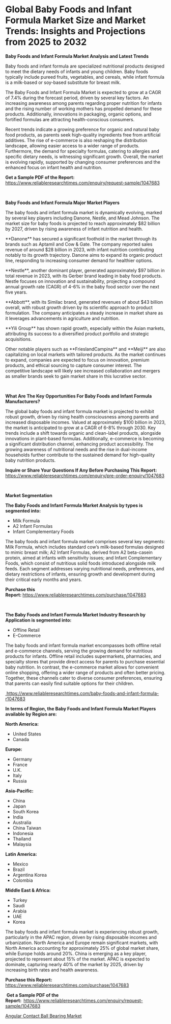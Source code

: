 <p><h1>Global Baby Foods and Infant Formula Market Size and Market Trends: Insights and Projections from 2025 to 2032</h1></p><p><strong>Baby Foods and Infant Formula Market Analysis and Latest Trends</strong></p>
<p><p>Baby foods and infant formula are specialized nutritional products designed to meet the dietary needs of infants and young children. Baby foods typically include pureed fruits, vegetables, and cereals, while infant formula is a milk-based or soy-based substitute for breast milk. </p><p>The Baby Foods and Infant Formula Market is expected to grow at a CAGR of 7.4% during the forecast period, driven by several key factors. An increasing awareness among parents regarding proper nutrition for infants and the rising number of working mothers has propelled demand for these products. Additionally, innovations in packaging, organic options, and fortified formulas are attracting health-conscious consumers. </p><p>Recent trends indicate a growing preference for organic and natural baby food products, as parents seek high-quality ingredients free from artificial additives. The rise of e-commerce is also reshaping the distribution landscape, allowing easier access to a wider range of products. Furthermore, the demand for specialty formulas, catering to allergies and specific dietary needs, is witnessing significant growth. Overall, the market is evolving rapidly, supported by changing consumer preferences and the enhanced focus on infant health and nutrition.</p></p>
<p><strong>Get a Sample PDF of the Report:&nbsp;</strong> <a href="https://www.reliableresearchtimes.com/enquiry/request-sample/1047683?utm_campaign=2181&utm_medium=2&utm_source=Github&utm_content=ia&utm_term=25032025&utm_id=baby-foods-and-infant-formula">https://www.reliableresearchtimes.com/enquiry/request-sample/1047683</a></p>
<p>&nbsp;</p>
<p><strong>Baby Foods and Infant Formula Major Market Players</strong></p>
<p><p>The baby foods and infant formula market is dynamically evolving, marked by several key players including Danone, Nestle, and Mead Johnson. The market size for baby foods is projected to reach approximately $82 billion by 2027, driven by rising awareness of infant nutrition and health. </p><p>**Danone** has secured a significant foothold in the market through its brands such as Aptamil and Cow & Gate. The company reported sales revenue of around $28 billion in 2023, with infant nutrition contributing notably to its growth trajectory. Danone aims to expand its organic product line, responding to increasing consumer demand for healthier options.</p><p>**Nestle**, another dominant player, generated approximately $97 billion in total revenue in 2023, with its Gerber brand leading in baby food products. Nestle focuses on innovation and sustainability, projecting a compound annual growth rate (CAGR) of 4-6% in the baby food sector over the next five years.</p><p>**Abbott**, with its Similac brand, generated revenues of about $43 billion overall, with robust growth driven by its scientific approach to product formulation. The company anticipates a steady increase in market share as it leverages advancements in agriculture and nutrition.</p><p>**Yili Group** has shown rapid growth, especially within the Asian markets, attributing its success to a diversified product portfolio and strategic acquisitions.</p><p>Other notable players such as **FrieslandCampina** and **Meiji** are also capitalizing on local markets with tailored products. As the market continues to expand, companies are expected to focus on innovation, premium products, and ethical sourcing to capture consumer interest. The competitive landscape will likely see increased collaboration and mergers as smaller brands seek to gain market share in this lucrative sector.</p></p>
<p>&nbsp;</p>
<p><strong>What Are The Key Opportunities For Baby Foods and Infant Formula Manufacturers?</strong></p>
<p><p>The global baby foods and infant formula market is projected to exhibit robust growth, driven by rising health consciousness among parents and increased disposable incomes. Valued at approximately $100 billion in 2023, the market is anticipated to grow at a CAGR of 6-8% through 2030. Key trends include a shift towards organic and clean-label products, alongside innovations in plant-based formulas. Additionally, e-commerce is becoming a significant distribution channel, enhancing product accessibility. The growing awareness of nutritional needs and the rise in dual-income households further contribute to the sustained demand for high-quality baby nutrition products.</p></p>
<p><strong>Inquire or Share Your Questions If Any Before Purchasing This Report:</strong> <a href="https://www.reliableresearchtimes.com/enquiry/pre-order-enquiry/1047683?utm_campaign=2181&utm_medium=2&utm_source=Github&utm_content=ia&utm_term=25032025&utm_id=baby-foods-and-infant-formula">https://www.reliableresearchtimes.com/enquiry/pre-order-enquiry/1047683</a></p>
<p>&nbsp;</p>
<p><strong>Market Segmentation</strong></p>
<p><strong>The Baby Foods and Infant Formula Market Analysis by types is segmented into:</strong></p>
<p><ul><li>Milk Formula</li><li>A2 Infant Formulas</li><li>Infant Complementary Foods</li></ul></p>
<p><p>The baby foods and infant formula market comprises several key segments: Milk Formula, which includes standard cow’s milk-based formulas designed to mimic breast milk; A2 Infant Formulas, derived from A2 beta-casein protein, aimed at infants with sensitivity issues; and Infant Complementary Foods, which consist of nutritious solid foods introduced alongside milk feeds. Each segment addresses varying nutritional needs, preferences, and dietary restrictions of infants, ensuring growth and development during their critical early months and years.</p></p>
<p><strong>Purchase this Report:&nbsp;</strong><a href="https://www.reliableresearchtimes.com/purchase/1047683?utm_campaign=2181&utm_medium=2&utm_source=Github&utm_content=ia&utm_term=25032025&utm_id=baby-foods-and-infant-formula">https://www.reliableresearchtimes.com/purchase/1047683</a></p>
<p>&nbsp;</p>
<p><strong>The Baby Foods and Infant Formula Market Industry Research by Application is segmented into:</strong></p>
<p><ul><li>Offline Retail</li><li>E-Commerce</li></ul></p>
<p><p>The baby foods and infant formula market encompasses both offline retail and e-commerce channels, serving the growing demand for nutritious products for infants. Offline retail includes supermarkets, pharmacies, and specialty stores that provide direct access for parents to purchase essential baby nutrition. In contrast, the e-commerce market allows for convenient online shopping, offering a wider range of products and often better pricing. Together, these channels cater to diverse consumer preferences, ensuring that parents can easily find suitable options for their children.</p></p>
<p><a href="https://www.reliableresearchtimes.com/baby-foods-and-infant-formula-r1047683?utm_campaign=2181&utm_medium=2&utm_source=Github&utm_content=ia&utm_term=25032025&utm_id=baby-foods-and-infant-formula">&nbsp;https://www.reliableresearchtimes.com/baby-foods-and-infant-formula-r1047683</a></p>
<p><strong>In terms of Region, the Baby Foods and Infant Formula Market Players available by Region are:</strong></p>
<p>
    <p> <strong> North America: </strong>
        <ul>
            <li>United States</li>
            <li>Canada</li>
        </ul>
        </p> 
    <p> <strong> Europe: </strong>
        <ul>
            <li>Germany</li>
            <li>France</li>
            <li>U.K.</li>
            <li>Italy</li>
            <li>Russia</li>
        </ul>
        </p> 
    <p> <strong> Asia-Pacific: </strong>
        <ul>
            <li>China</li>
            <li>Japan</li>
            <li>South Korea</li>
            <li>India</li>
            <li>Australia</li>
            <li>China Taiwan</li>
            <li>Indonesia</li>
            <li>Thailand</li>
            <li>Malaysia</li>
        </ul>
        </p> 
    <p> <strong> Latin America: </strong>
        <ul>
            <li>Mexico</li>
            <li>Brazil</li>
            <li>Argentina Korea</li>
            <li>Colombia</li>
        </ul>
        </p> 
    <p> <strong> Middle East & Africa: </strong>
        <ul>
            <li>Turkey</li>
            <li>Saudi</li>
            <li>Arabia</li>
            <li>UAE</li>
            <li>Korea</li>
        </ul>
    </p>
    </p>
<p><p>The baby foods and infant formula market is experiencing robust growth, particularly in the APAC region, driven by rising disposable incomes and urbanization. North America and Europe remain significant markets, with North America accounting for approximately 25% of global market share, while Europe holds around 20%. China is emerging as a key player, projected to represent about 15% of the market. APAC is expected to dominate, capturing nearly 40% of the market by 2025, driven by increasing birth rates and health awareness.</p></p>
<p><strong>Purchase this Report: </strong><a href="https://www.reliableresearchtimes.com/purchase/1047683?utm_campaign=2181&utm_medium=2&utm_source=Github&utm_content=ia&utm_term=25032025&utm_id=baby-foods-and-infant-formula">https://www.reliableresearchtimes.com/purchase/1047683</a></p>
<p>&nbsp;<strong>Get a Sample PDF of the Report:&nbsp;&nbsp;</strong><a href="https://www.reliableresearchtimes.com/enquiry/request-sample/1047683?utm_campaign=2181&utm_medium=2&utm_source=Github&utm_content=ia&utm_term=25032025&utm_id=baby-foods-and-infant-formula">https://www.reliableresearchtimes.com/enquiry/request-sample/1047683</a></p>
<p><strong></strong></p>
<p><p><a href="https://github.com/mookiesville/Market-Research-Report-List-1/blob/main/angular-contact-ball-bearing-market.md?utm_campaign=2181&utm_medium=2&utm_source=Github&utm_content=ia&utm_term=25032025&utm_id=baby-foods-and-infant-formula">Angular Contact Ball Bearing Market</a></p></p>